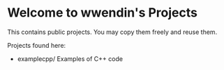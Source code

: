 # Welcome to wwendin's Projects

This contains public projects.  You may copy them freely and reuse them.

Projects found here:
* examplecpp/   Examples of C++ code
